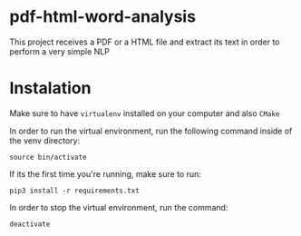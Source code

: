 # pdf-html-word-analysis
This project receives a PDF or a HTML file and extract its text in order to perform a very simple NLP

# Instalation
Make sure to have `virtualenv` installed on your computer and also `CMake`

In order to run the virtual environment, run the following command inside of the venv directory:

`source bin/activate`

If its the first time you're running, make sure to run:

`pip3 install -r requirements.txt`

In order to stop the virtual environment, run the command:

`deactivate`